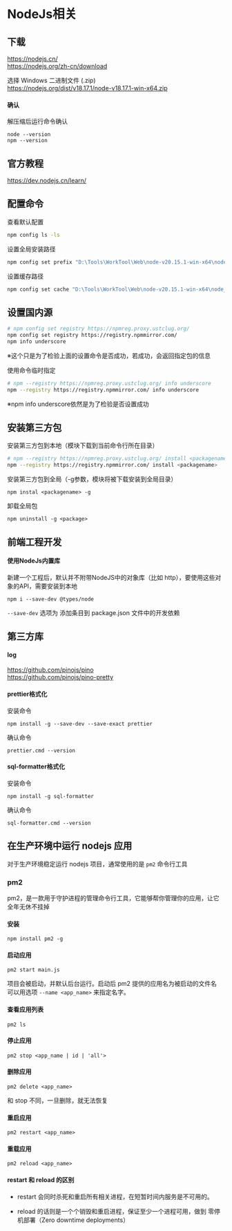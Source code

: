 # NodeJs相关

## 下载
https://nodejs.cn/  
https://nodejs.org/zh-cn/download  

选择 Windows 二进制文件 (.zip)  
https://nodejs.org/dist/v18.17.1/node-v18.17.1-win-x64.zip

#### 确认
解压缩后运行命令确认
```
node --version
npm --version
```

## 官方教程
https://dev.nodejs.cn/learn/

## 配置命令

查看默认配置
```bash
npm config ls -ls
```

设置全局安装路径
```bash
npm config set prefix "D:\Tools\WorkTool\Web\node-v20.15.1-win-x64\node_global"
```

设置缓存路径
```bash
npm config set cache "D:\Tools\WorkTool\Web\node-v20.15.1-win-x64\node_cache"
```

## 设置国内源
```bash
# npm config set registry https://npmreg.proxy.ustclug.org/
npm config set registry https://registry.npmmirror.com/
npm info underscore
```
※这个只是为了检验上面的设置命令是否成功，若成功，会返回指定包的信息  

使用命令临时指定
```bash
# npm --registry https://npmreg.proxy.ustclug.org/ info underscore
npm --registry https://registry.npmmirror.com/ info underscore
```
※npm info underscore依然是为了检验是否设置成功

## 安装第三方包

安装第三方包到本地（模块下载到当前命令行所在目录）
```bash
# npm --registry https://npmreg.proxy.ustclug.org/ install <packagename>
npm --registry https://registry.npmmirror.com/ install <packagename>
```

安装第三方包到全局（-g参数，模块将被下载安装到全局目录）
```
npm instal <packagename> -g
```

卸载全局包
```
npm uninstall -g <package>
```

## 前端工程开发

#### 使用NodeJs内置库
新建一个工程后，默认并不附带NodeJS中的对象库（比如 http），要使用这些对象的API，需要安装到本地
```
npm i --save-dev @types/node
```
``--save-dev`` 选项为 添加条目到 package.json 文件中的开发依赖

## 第三方库

#### log
https://github.com/pinojs/pino  
https://github.com/pinojs/pino-pretty  

#### prettier格式化
安装命令
```
npm install -g --save-dev --save-exact prettier
```
确认命令
```
prettier.cmd --version
```

#### sql-formatter格式化
安装命令
```
npm install -g sql-formatter
```
确认命令
```
sql-formatter.cmd --version
```

## 在生产环境中运行 nodejs 应用

对于生产环境稳定运行 nodejs 项目，通常使用的是 ``pm2`` 命令行工具

### pm2
pm2，是一款用于守护进程的管理命令行工具，它能够帮你管理你的应用，让它全年无休不挂掉

#### 安装
```
npm install pm2 -g
```

#### 启动应用
```
pm2 start main.js
```
项目会被启动，并默认后台运行。启动后 pm2 提供的应用名为被启动的文件名  
可以用选项 ``--name <app_name>`` 来指定名字。

#### 查看应用列表
```
pm2 ls
```

#### 停止应用
```
pm2 stop <app_name | id | 'all'>
```

#### 删除应用
```
pm2 delete <app_name>
```
和 stop 不同，一旦删除，就无法恢复

#### 重启应用
```
pm2 restart <app_name>
```

#### 重载应用
```
pm2 reload <app_name>
```

#### restart 和 reload 的区别

- restart 会同时杀死和重启所有相关进程，在短暂时间内服务是不可用的。

- reload 的话则是一个个销毁和重启进程，保证至少一个进程可用，做到 零停机部署（Zero downtime deployments）
